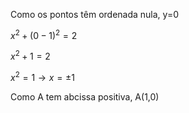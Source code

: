 Como os pontos têm ordenada nula, y=0

$x^2 + (0 − 1)^2 = 2$

$x^2 + 1 = 2$

$x^2 = 1 \rightarrow x=\pm 1$

Como A tem abcissa positiva, A(1,0)